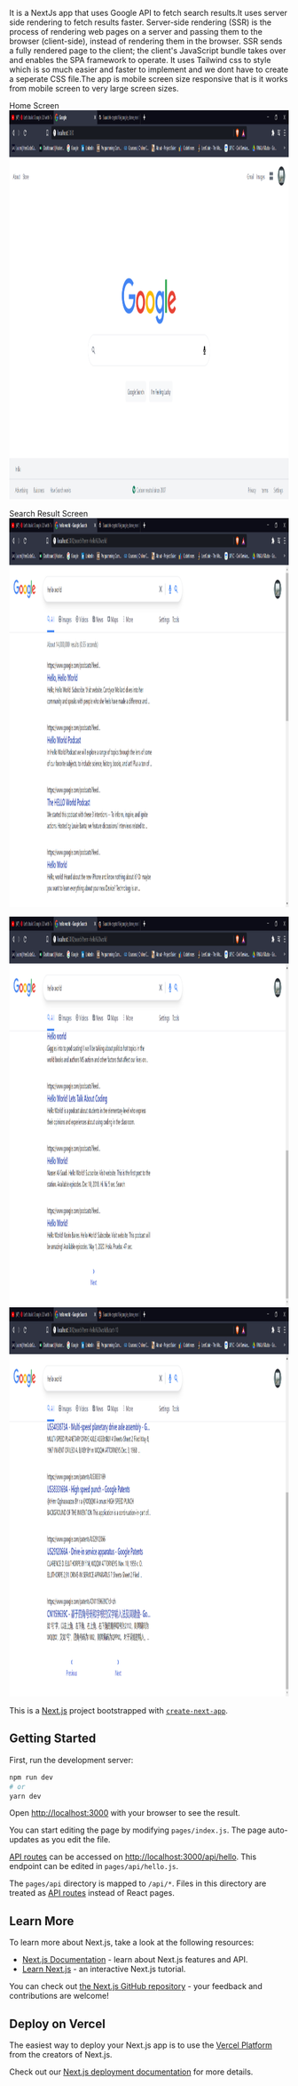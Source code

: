 
It is a NextJs app that uses Google API to fetch search results.It uses server side rendering to fetch results faster.
Server-side rendering (SSR) is the process of rendering web pages on a server and passing them to the browser (client-side), instead of rendering them in the browser. SSR sends a fully rendered page to the client; the client's JavaScript bundle takes over and enables the SPA framework to operate.
It uses Tailwind css to style which is so much easier and faster to implement and we dont have to create a seperate CSS file.The app is mobile screen size responsive that is it works from mobile screen to very large screen sizes.

Home Screen
<img src="https://github.com/Saurabh-crypto16/Google_Clone_Nextjs_tailwind/blob/master/screenshots/hello%20world%20-%20Google%20Search%20-%20Brave%2003-05-2021%2022_33_37.png" width="1800" height="700" />

Search Result Screen
<img src="https://github.com/Saurabh-crypto16/Google_Clone_Nextjs_tailwind/blob/master/screenshots/hello%20world%20-%20Google%20Search%20-%20Brave%2003-05-2021%2022_32_57.png" width="1800" height="700" />

<img src="https://github.com/Saurabh-crypto16/Google_Clone_Nextjs_tailwind/blob/master/screenshots/hello%20world%20-%20Google%20Search%20-%20Brave%2003-05-2021%2022_33_17.png" width="1800" height="700" />

<img src="https://github.com/Saurabh-crypto16/Google_Clone_Nextjs_tailwind/blob/master/screenshots/hello%20world%20-%20Google%20Search%20-%20Brave%2003-05-2021%2022_33_27.png" width="1800" height="700" />








This is a [Next.js](https://nextjs.org/) project bootstrapped with [`create-next-app`](https://github.com/vercel/next.js/tree/canary/packages/create-next-app).

## Getting Started

First, run the development server:

```bash
npm run dev
# or
yarn dev
```

Open [http://localhost:3000](http://localhost:3000) with your browser to see the result.

You can start editing the page by modifying `pages/index.js`. The page auto-updates as you edit the file.

[API routes](https://nextjs.org/docs/api-routes/introduction) can be accessed on [http://localhost:3000/api/hello](http://localhost:3000/api/hello). This endpoint can be edited in `pages/api/hello.js`.

The `pages/api` directory is mapped to `/api/*`. Files in this directory are treated as [API routes](https://nextjs.org/docs/api-routes/introduction) instead of React pages.

## Learn More

To learn more about Next.js, take a look at the following resources:

- [Next.js Documentation](https://nextjs.org/docs) - learn about Next.js features and API.
- [Learn Next.js](https://nextjs.org/learn) - an interactive Next.js tutorial.

You can check out [the Next.js GitHub repository](https://github.com/vercel/next.js/) - your feedback and contributions are welcome!

## Deploy on Vercel

The easiest way to deploy your Next.js app is to use the [Vercel Platform](https://vercel.com/new?utm_medium=default-template&filter=next.js&utm_source=create-next-app&utm_campaign=create-next-app-readme) from the creators of Next.js.

Check out our [Next.js deployment documentation](https://nextjs.org/docs/deployment) for more details.
